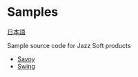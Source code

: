 # Samples
[日本語](README.jp.md)

Sample source code for Jazz Soft products

- [Savoy](Savoy)
- [Swing](Swing)
